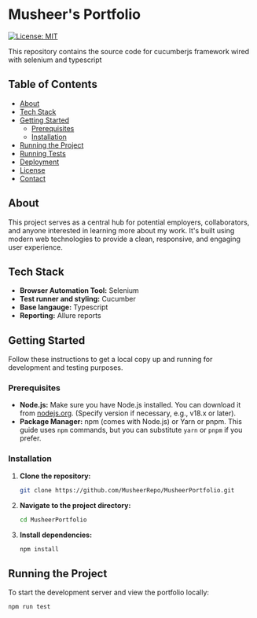 # Musheer's Portfolio

[![License: MIT](https://img.shields.io/badge/License-MIT-yellow.svg)](https://opensource.org/licenses/MIT) <!-- Optional: Choose your license -->

This repository contains the source code for cucumberjs framework wired with selenium and typescript

## Table of Contents

- [About](#about)
- [Tech Stack](#tech-stack)
- [Getting Started](#getting-started)
    - [Prerequisites](#prerequisites)
    - [Installation](#installation)
- [Running the Project](#running-the-project)
- [Running Tests](#running-tests)
- [Deployment](#deployment)
- [License](#license)
- [Contact](#contact)

## About

This project serves as a central hub for potential employers, collaborators, and anyone interested in learning more about my work. It's built using modern web technologies to provide a clean, responsive, and engaging user experience.

## Tech Stack

- **Browser Automation Tool:** Selenium
- **Test runner and styling:** Cucumber
- **Base langauge:** Typescript
- **Reporting:** Allure reports

## Getting Started

Follow these instructions to get a local copy up and running for development and testing purposes.

### Prerequisites

- **Node.js:** Make sure you have Node.js installed. You can download it from [nodejs.org](https://nodejs.org/). (Specify version if necessary, e.g., v18.x or later).
- **Package Manager:** npm (comes with Node.js) or Yarn or pnpm. This guide uses `npm` commands, but you can substitute `yarn` or `pnpm` if you prefer.

### Installation

1.  **Clone the repository:**

    ```bash
    git clone https://github.com/MusheerRepo/MusheerPortfolio.git
    ```

2.  **Navigate to the project directory:**

    ```bash
    cd MusheerPortfolio
    ```

3.  **Install dependencies:**
    ```bash
    npm install
    ```

## Running the Project

To start the development server and view the portfolio locally:

```bash
npm run test
```
